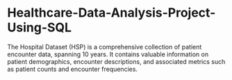 # Healthcare-Data-Analysis-Project-Using-SQL
The Hospital Dataset (HSP) is a comprehensive collection of patient encounter data, spanning 10 years. It contains valuable information on patient demographics, encounter descriptions, and associated metrics such as patient counts and encounter frequencies.
